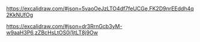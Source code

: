 https://excalidraw.com/#json=5vaoOeJzLTO4df7feUCGe,FK2D9nrEEddh4q2KkNUfOg




https://excalidraw.com/#json=dr3RrnGcb3yM-w9aaH3P6,zZBcHsLtOS0j1jtLT8j9Ow
